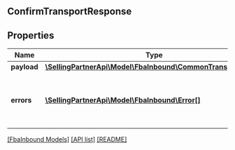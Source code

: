 ## ConfirmTransportResponse

## Properties

Name | Type | Description | Notes
------------ | ------------- | ------------- | -------------
**payload** | [**\SellingPartnerApi\Model\FbaInbound\CommonTransportResult**](CommonTransportResult.md) |  | [optional]
**errors** | [**\SellingPartnerApi\Model\FbaInbound\Error[]**](Error.md) | A list of error responses returned when a request is unsuccessful. | [optional]

[[FbaInbound Models]](../) [[API list]](../../Api) [[README]](../../../README.md)
